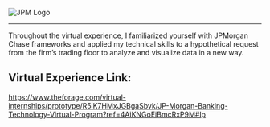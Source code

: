 ![JPM Logo](https://assets.stickpng.com/images/58480a96cef1014c0b5e491d.png)
___

 Throughout the virtual experience, I familiarized yourself with JPMorgan Chase frameworks and applied my technical skills to a hypothetical request from the firm’s trading floor to analyze and visualize data in a new way.

## Virtual Experience Link:

https://www.theforage.com/virtual-internships/prototype/R5iK7HMxJGBgaSbvk/JP-Morgan-Banking-Technology-Virtual-Program?ref=4AiKNGoEiBmcRxP9M#lp